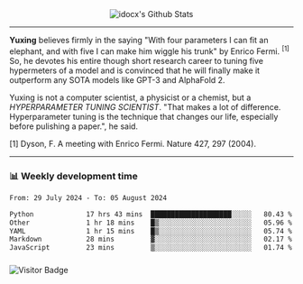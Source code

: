 <div align="center">
    <img align="center" src="https://github-readme-stats.vercel.app/api?username=idocx&show_icons=true&count_private=true&hide_border=true" alt="idocx's Github Stats"></img>
</div>

---

**Yuxing** believes firmly in the saying "With four parameters I can fit an elephant, and with five I can make him wiggle his trunk" by Enrico Fermi. <sup>[1]</sup> So, he devotes his entire though short research career to tuning five hypermeters of a model and is convinced that he will finally make it outperform any SOTA models like GPT-3 and AlphaFold 2.

Yuxing is not a computer scientist, a physicist or a chemist, but a *HYPERPARAMETER TUNING SCIENTIST*. "That makes a lot of difference. Hyperparameter tuning is the technique that changes our life, especially before pulishing a paper.", he said.

[1] Dyson, F. A meeting with Enrico Fermi. Nature 427, 297 (2004).


---

### 📊 Weekly development time
<!--START_SECTION:waka-->

```txt
From: 29 July 2024 - To: 05 August 2024

Python             17 hrs 43 mins  ████████████████████░░░░░   80.43 %
Other              1 hr 18 mins    █▒░░░░░░░░░░░░░░░░░░░░░░░   05.96 %
YAML               1 hr 15 mins    █▒░░░░░░░░░░░░░░░░░░░░░░░   05.74 %
Markdown           28 mins         ▓░░░░░░░░░░░░░░░░░░░░░░░░   02.17 %
JavaScript         23 mins         ▒░░░░░░░░░░░░░░░░░░░░░░░░   01.74 %
```

<!--END_SECTION:waka-->

### 

![Visitor Badge](https://visitor-badge.laobi.icu/badge?page_id=idocx.idocx)